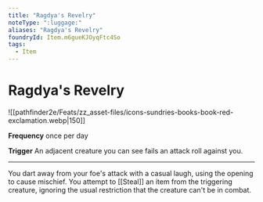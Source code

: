 ```yaml
---
title: "Ragdya's Revelry"
noteType: ":luggage:"
aliases: "Ragdya's Revelry"
foundryId: Item.m6gueKJOyqFtc4So
tags:
  - Item
---
```


# Ragdya's Revelry
![[pathfinder2e/Feats/zz_asset-files/icons-sundries-books-book-red-exclamation.webp|150]]

**Frequency** once per day

**Trigger** An adjacent creature you can see fails an attack roll against you.

* * *

You dart away from your foe's attack with a casual laugh, using the opening to cause mischief. You attempt to [[Steal]] an item from the triggering creature, ignoring the usual restriction that the creature can't be in combat.
